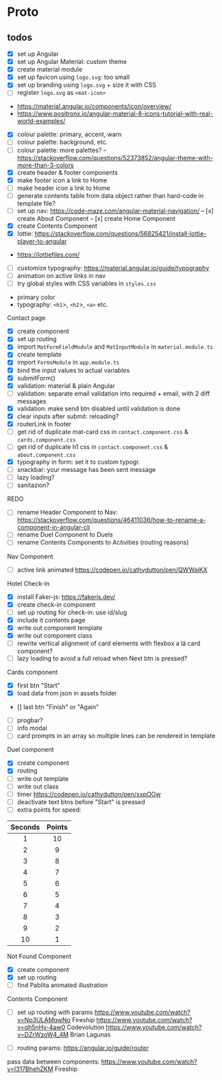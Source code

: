 # Proto

## todos

- [x] set up Angular
- [x] set up Angular Material: custom theme
- [x] create material module
- [x] set up favicon using `logo.svg`: too small
- [x] set up branding using `logo.svg` + size it with CSS
- [ ] register `logo.svg` as `<mat-icon>`
* <https://material.angular.io/components/icon/overview/>
* <https://www.positronx.io/angular-material-8-icons-tutorial-with-real-world-examples/>
- [x] colour palette: primary, accent, warn
- [ ] colour palette: background, etc.
- [ ] colour palette: more palettes? – <https://stackoverflow.com/questions/52373852/angular-theme-with-more-than-3-colors>
- [x] create header & footer components
- [x] make footer icon a link to Home
- [ ] make header icon a link to Home
- [ ] generate contents table from data object rather than hard-code in template file?
- [ ] set up nav: <https://code-maze.com/angular-material-navigation/>
– [x] create About Component
– [x] create Home Component
- [x] create Contents Component
- [x] lottie: <https://stackoverflow.com/questions/56825421/install-lottie-player-to-angular>
* <https://lottiefiles.com/>
- [ ] customize typography: <https://material.angular.io/guide/typography>
- [ ] animation on active links in nav
- [ ] try global styles with CSS variables in `styles.css`
* primary color
* typography: `<h1`>, `<h2`>, `<a>` etc.

Contact page
- [x] create component
- [x] set up routing
- [x] import `MatFormFieldModule` and `MatInputModule` in `material.module.ts`
- [x] create template
- [x] import `FormsModule` in `app.module.ts`
- [x] bind the input values to actual variables
- [x] submitForm()
- [x] validation: material & plain Angular
- [ ] validation: separate email validation into required + email, with 2 diff messages
- [x] validation: make send btn disabled until validation is done
- [x] clear inputs after submit: reloading?
- [x] routerLink in footer
- [ ] get rid of duplicate mat-card css in `contact.component.css` & `cards.component.css`
- [ ] get rid of duplicate h1 css in `contact.component.css` & `about.component.css`
- [x] typography in form: set it to custom typogr.
- [ ] snackbar: your message has been sent message
- [ ] lazy loading?
- [ ] sanitazion?

REDO
- [ ] rename Header Component to Nav: <https://stackoverflow.com/questions/46411036/how-to-rename-a-component-in-angular-cli>
- [ ] rename Duel Component to Duels
- [ ] rename Contents Components to Activities (routing reasons)

Nav Component
- [ ] active link animated <https://codepen.io/cathydutton/pen/QWWajKX>

Hotel Check-in
- [x] install Faker-js: <https://fakerjs.dev/>
- [x] create check-in component
- [ ] set up routing for check-in: use id/slug
- [x] include it contents page
- [x] write out component template
- [x] write out component class
- [ ] rewrite vertical alignment of card elements with flexbox a lá card component?
- [ ] lazy loading to avoid a full reload when Next btn is pressed?

Cards component
- [x] first btn "Start"
- [x] load data from json in assets folder
- []  last btn "Finish" or "Again"
- [ ] progbar?
- [ ] info modal
- [ ] card prompts in an array so multiple lines can be rendered in template

Duel component
- [x] create component
- [x] routing
- [ ] write out template
- [ ] write out class
- [ ] timer <https://codepen.io/cathydutton/pen/xxpOOw>
- [ ] deactivate text btns before "Start" is pressed
- [ ] extra points for speed:

| Seconds | Points |
|:-------:|:------:|
|1        | 10 |
|2        | 9 |
|3        | 8 |
|4        | 7 |
|5        | 6 |
|6        | 5 |
|7        | 4 |
|8        | 3 |
|9        | 2 |
|10       | 1 |


Not Found Component
- [x] create component
- [x] set up routing
- [ ] find Pablita animated illustration

Contents Component
- [ ] set up routing with params
<https://www.youtube.com/watch?v=Np3ULAMqwNo> Fireship
<https://www.youtube.com/watch?v=qh5nHv-4aw0> Codevolution
<https://www.youtube.com/watch?v=DZrWzoW4_4M> Brian Lagunas
- [ ] routing params: <https://angular.io/guide/router>


pass data between components:
<https://www.youtube.com/watch?v=I317BhehZKM> Fireship
